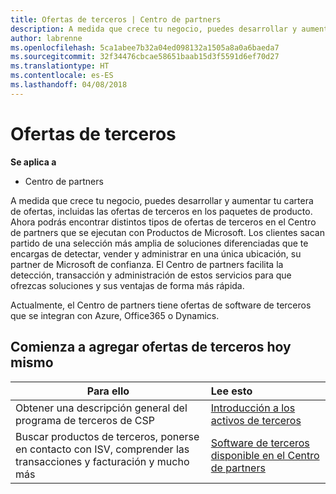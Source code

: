 ```yaml
---
title: Ofertas de terceros | Centro de partners
description: A medida que crece tu negocio, puedes desarrollar y aumentar tu cartera de ofertas, incluidas las ofertas de terceros en los paquetes de producto.
author: labrenne
ms.openlocfilehash: 5ca1abee7b32a04ed098132a1505a8a0a6baeda7
ms.sourcegitcommit: 32f34476cbcae58651baab15d3f5591d6ef70d27
ms.translationtype: HT
ms.contentlocale: es-ES
ms.lasthandoff: 04/08/2018
---
```

# <a name="third-party-offers"></a>Ofertas de terceros 

**Se aplica a**

- Centro de partners

A medida que crece tu negocio, puedes desarrollar y aumentar tu cartera de ofertas, incluidas las ofertas de terceros en los paquetes de producto. Ahora podrás encontrar distintos tipos de ofertas de terceros en el Centro de partners que se ejecutan con Productos de Microsoft. Los clientes sacan partido de una selección más amplia de soluciones diferenciadas que te encargas de detectar, vender y administrar en una única ubicación, su partner de Microsoft de confianza. El Centro de partners facilita la detección, transacción y administración de estos servicios para que ofrezcas soluciones y sus ventajas de forma más rápida.

Actualmente, el Centro de partners tiene ofertas de software de terceros que se integran con Azure, Office365 o Dynamics.


## <a name="start-adding-third-party-offers-today"></a>Comienza a agregar ofertas de terceros hoy mismo

|**Para ello**   |**Lee esto**   |
|------------------|:--------------------|
|Obtener una descripción general del programa de terceros de CSP  |[Introducción a los activos de terceros](https://assets.microsoft.com/ThirdPartyOffers-Overview.pptx)|
|Buscar productos de terceros, ponerse en contacto con ISV, comprender las transacciones y facturación y mucho más| [Software de terceros disponible en el Centro de partners](third-party-help.md) 

